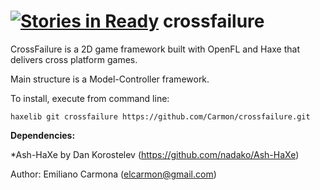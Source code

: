 [![Stories in Ready](https://badge.waffle.io/Carmon/crossfailure.png?label=ready&title=Ready)](https://waffle.io/Carmon/crossfailure)
crossfailure
============

CrossFailure is a 2D game framework built with OpenFL and Haxe that delivers cross platform games.

Main structure is a Model-Controller framework.

To install, execute from command line:
	
	haxelib git crossfailure https://github.com/Carmon/crossfailure.git

**Dependencies:**

*Ash-HaXe by Dan Korostelev (https://github.com/nadako/Ash-HaXe)

Author: Emiliano Carmona (elcarmon@gmail.com)
